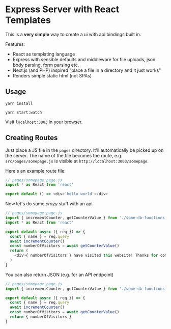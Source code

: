 # Express Server with React Templates

This is a **very simple** way to create a ui with api bindings built in.

Features:
* React as templating language
* Express with sensible defaults and middleware for file uploads, json body parsing, form parsing etc.
* Next.js (and PHP) inspired "place a file in a directory and it just works"
* Renders simple static html (not SPAs)

## Usage

`yarn install`

`yarn start:watch`

Visit `localhost:3003` in your browser.

## Creating Routes

Just place a JS file in the `pages` directory. It'll automatically be picked up
on the server. The name of the file becomes the route, e.g. `src/pages/somepage.js`
is visible at `http://localhost:3003/somepage`.

Here's an example route file:
```javascript
// pages/somepage.page.js
import * as React from 'react'

export default () => <div>'hello world'</div>
```

Now let's do some *crazy* stuff with an api.

```javascript
// pages/somepage.page.js
import { incrementCounter, getCounterValue } from './some-db-functions'
import * as React from 'react'

export default async ({ req }) => {
  const { name } = req.query
  await incrementCounter()
  const numberOfVisitors = await getCounterValue()
  return (
    <div>{ numberOfVisitors } have visited this website! Thanks for coming {name}!</div>
  )
}
```

You can also return JSON (e.g. for an API endpoint)

```javascript
// pages/somepage.page.js
import { incrementCounter, getCounterValue } from './some-db-functions'

export default async ({ req }) => {
  const { name } = req.query
  await incrementCounter()
  const numberOfVisitors = await getCounterValue()
  return { numberOfVisitors }
}
```
